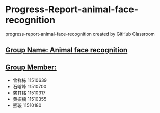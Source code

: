# Progress-Report-animal-face-recognition
progress-report-animal-face-recognition created by GitHub Classroom

## [Group Name: Animal face recognition]()

## [Group Member:]()
* 曾祥栋 11510639
* 石晗峰 11510700
* 龚其铭 11510317
* 黄振楠 11510355
* 熊璇 11510180
